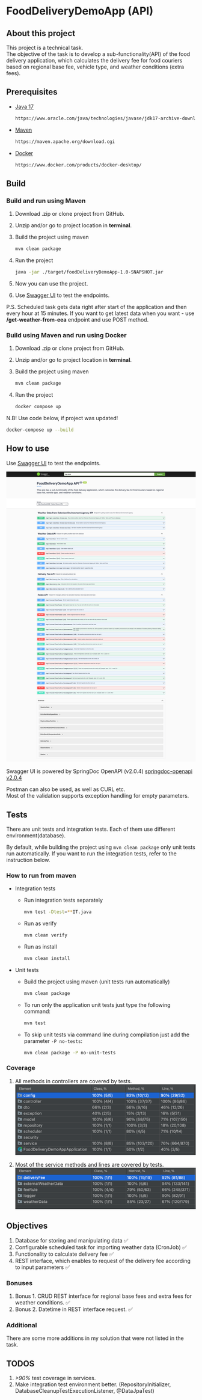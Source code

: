 # FoodDeliveryDemoApp (API)

## About this project

This project is a technical task. \
The objective of the task is to develop a sub-functionality(API) of the food delivery application, which
calculates the delivery fee for food couriers based on regional base fee, vehicle type, and weather
conditions (extra fees).

## Prerequisites

* [Java 17](https://www.oracle.com/java/technologies/javase/jdk17-archive-downloads.html)
  
  ```sh
  https://www.oracle.com/java/technologies/javase/jdk17-archive-downloads.html
  ```

* [Maven](https://maven.apache.org/download.cgi)
  
  ```sh
  https://maven.apache.org/download.cgi
  ```

* [Docker](https://www.docker.com/products/docker-desktop/)

  ```sh
  https://www.docker.com/products/docker-desktop/
  ```

## Build

### Build and run using Maven

1. Download .zip or clone project from GitHub.

2. Unzip and/or go to project location in __terminal__.

3. Build the project using maven
   ```sh
   mvn clean package
   ```
   
4. Run the project
   ```sh
   java -jar ./target/foodDeliveryDemoApp-1.0-SNAPSHOT.jar
   ```
   
5. Now you can use the project.

6. Use [Swagger UI](http://localhost:8080/swagger-ui/index.html) to test the endpoints.

P.S. Scheduled task gets data right after start of the application and then every hour at 15 minutes.
If you want to get latest data when you want - use __/get-weather-from-eea__ endpoint and use POST method.

### Build using Maven and run using Docker

1. Download .zip or clone project from GitHub.

2. Unzip and/or go to project location in __terminal__.

3. Build the project using maven
   ```sh
   mvn clean package
   ```

4. Run the project
   ```sh
   docker compose up
   ```
   
N.B!
Use code below, if project was updated!
   ```sh
   docker-compose up --build
   ```



## How to use

Use [Swagger UI](http://localhost:8080/swagger-ui/index.html) to test the endpoints.

![swagger ui look](src/main/resources/misc/png/swagger_look.png)

Swagger UI is powered by SpringDoc OpenAPI (v2.0.4) [springdoc-openapi v2.0.4](https://springdoc.org/v2/)

Postman can also be used, as well as CURL etc. \
Most of the validation supports exception handling for empty parameters.

## Tests

There are unit tests and integration tests. Each of them use different environment(database).

By default, while building the project using ```mvn clean package``` only unit tests run automatically.
If you want to run the integration tests, refer to the instruction below.

### How to run from maven

* Integration tests

  - Run integration tests separately
    ```sh
    mvn test -Dtest=**IT.java
    ```
  - Run as verify
    ```sh
    mvn clean verify
    ```
  - Run as install
    ```sh
    mvn clean install
    ```
    
    
- Unit tests 
  
  - Build the project using maven (unit tests run automatically)
     ```sh
     mvn clean package
     ```
    
  - To run only the application unit tests just type the following command:
    ```sh
    mvn test
    ```
    
  - To skip unit tests via command line during compilation just add the parameter `-P no-tests`:
    ```sh
    mvn clean package -P no-unit-tests
    ```

### Coverage

1. All methods in controllers are covered by tests.
![all test coverage](src/main/resources/misc/png/all_test_coverage.png)
   

2. Most of the service methods and lines are covered by tests.
![service test coverage](src/main/resources/misc/png/service_test_coverage.png)
   

## Objectives

1. Database for storing and manipulating data ✅
2. Configurable scheduled task for importing weather data (CronJob) ✅
3. Functionality to calculate delivery fee ✅
4. REST interface, which enables to request of the delivery fee according to input parameters ✅
   
### Bonuses

1. Bonus 1. CRUD REST interface for regional base fees and extra fees for weather conditions. ✅
2. Bonus 2. Datetime in REST interface request. ✅

### Additional

There are some more additions in my solution that were not listed in the task.

## TODOS

1. _>90%_ test coverage in services.
2. Make integration test environment better. (RepositoryInitializer, DatabaseCleanupTestExecutionListener, @DataJpaTest)
